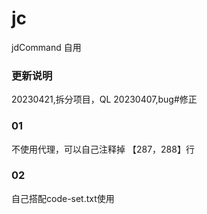 # jc
jdCommand 自用
### 更新说明
20230421,拆分项目，QL
20230407,bug#修正
### 01
不使用代理，可以自己注释掉 【287，288】行
### 02
自己搭配code-set.txt使用
